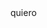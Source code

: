 <!doctype html>
<html>
  <head>
  <meta charset="utf-8">
  <meta name="viewport" content="width=device-width, initial-scale-1">
  <title>KUJIRA Cafeへようこそ</title>
  <link rel="stylesheet" href="css/style.css">
  </head>
  <body>
  quiero 
  </body>
